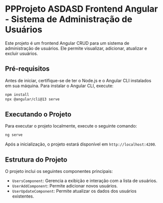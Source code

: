 
# PPProjeto  ASDASD Frontend Angular - Sistema de Administração de Usuários

Este projeto é um frontend Angular CRUD para um sistema de administração de usuários. Ele permite visualizar, adicionar, atualizar e excluir usuários.

## Pré-requisitos

Antes de iniciar, certifique-se de ter o Node.js e o Angular CLI instalados em sua máquina. Para instalar o Angular CLI, execute:

```bash
npm install
npx @angular/cli@13 serve
```

## Executando o Projeto

Para executar o projeto localmente, execute o seguinte comando:

```bash
ng serve
```

Após a inicialização, o projeto estará disponível em `http://localhost:4200`.

## Estrutura do Projeto

O projeto inclui os seguintes componentes principais:

- `UsersComponent`: Gerencia a exibição e interação com a lista de usuários.
- `UserAddComponent`: Permite adicionar novos usuários.
- `UserUpdateComponent`: Permite atualizar os dados dos usuários existentes.

